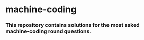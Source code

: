 # machine-coding

### This repository contains solutions for the most asked machine-coding round questions.
